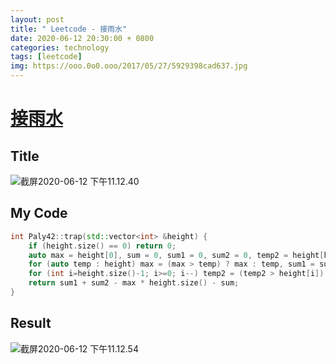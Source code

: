 ```yaml
---
layout: post
title: " Leetcode - 接雨水"
date: 2020-06-12 20:30:00 + 0800
categories: technology
tags: [leetcode]
img: https://ooo.0o0.ooo/2017/05/27/5929398cad637.jpg
---
```

# [接雨水](https://leetcode-cn.com/problems/trapping-rain-water/)

## Title

![截屏2020-06-12 下午11.12.40](https://tva1.sinaimg.cn/large/007S8ZIlly1gfpwu04u78j318e0nk77n.jpg)

## My Code

```c++
int Paly42::trap(std::vector<int> &height) {
    if (height.size() == 0) return 0;
    auto max = height[0], sum = 0, sum1 = 0, sum2 = 0, temp2 = height[height.size() - 1];
    for (auto temp : height) max = (max > temp) ? max : temp, sum1 = sum1 + max;
    for (int i=height.size()-1; i>=0; i--) temp2 = (temp2 > height[i]) ? temp2 : height[i], sum2 = sum2 + temp2, sum = sum + height[i];
    return sum1 + sum2 - max * height.size() - sum;
}
```

## Result

![截屏2020-06-12 下午11.12.54](https://tva1.sinaimg.cn/large/007S8ZIlly1gfpwu8wd2fj316g0aizlh.jpg)